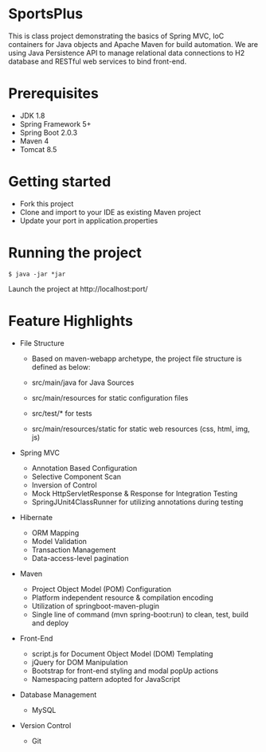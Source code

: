 # SportsPlus

This is class project demonstrating the basics of Spring MVC, IoC containers for Java objects
and Apache Maven for build automation. We are using Java Persistence API to manage relational data
connections to H2 database and RESTful web services to bind front-end.

# Prerequisites
* JDK 1.8
* Spring Framework 5+
* Spring Boot 2.0.3
* Maven 4
* Tomcat 8.5

# Getting started

* Fork this project
* Clone and import to your IDE as existing Maven project
* Update your port in application.properties

# Running the project

```
$ java -jar *jar

```

Launch the project at http://localhost:port/

# Feature Highlights


* File Structure

	* Based on maven-webapp archetype, the project file structure is defined as below:
	
	* src/main/java for Java Sources
	* src/main/resources for static configuration files
	* src/test/* for tests
	* src/main/resources/static for static web resources (css, html, img, js)


* Spring MVC

	* Annotation Based Configuration
	* Selective Component Scan
	* Inversion of Control
	* Mock HttpServletResponse & Response for Integration Testing
	* SpringJUnit4ClassRunner for utilizing annotations during testing


* Hibernate

	* ORM Mapping
	* Model Validation
	* Transaction Management
	* Data-access-level pagination
	
	
* Maven

	* Project Object Model (POM) Configuration
	* Platform independent resource & compilation encoding
	* Utilization of springboot-maven-plugin
	* Single line of command (mvn spring-boot:run) to clean, test, build and deploy



* Front-End

	* script.js for Document Object Model (DOM) Templating
	* jQuery for DOM Manipulation
	* Bootstrap for front-end styling and modal popUp actions
	* Namespacing pattern adopted for JavaScript
	
	
* Database Management
	* MySQL
	
	
* Version Control
	* Git
	
	
